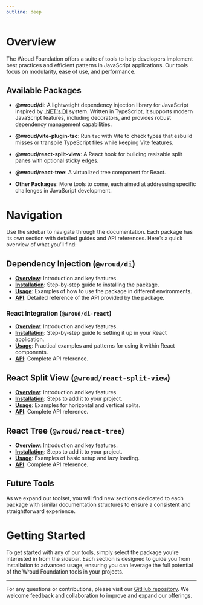```yaml
---
outline: deep
---
```


# Overview

The Wroud Foundation offers a suite of tools to help developers implement best practices and efficient patterns in JavaScript applications. Our tools focus on modularity, ease of use, and performance.

## Available Packages

- **@wroud/di**: A lightweight dependency injection library for JavaScript inspired by [.NET's DI](https://learn.microsoft.com/en-us/dotnet/core/extensions/dependency-injection) system. Written in TypeScript, it supports modern JavaScript features, including decorators, and provides robust dependency management capabilities.
- **@wroud/vite-plugin-tsc**: Run `tsc` with Vite to check types that esbuild misses or transpile TypeScript files while keeping Vite features.

- **@wroud/react-split-view**: A React hook for building resizable split panes with optional sticky edges.
- **@wroud/react-tree**: A virtualized tree component for React.

- **Other Packages**: More tools to come, each aimed at addressing specific challenges in JavaScript development.

# Navigation

Use the sidebar to navigate through the documentation. Each package has its own section with detailed guides and API references. Here’s a quick overview of what you’ll find:

## Dependency Injection (`@wroud/di`)

- **[Overview](./di/overview)**: Introduction and key features.
- **[Installation](./di/install)**: Step-by-step guide to installing the package.
- **[Usage](./di/usage)**: Examples of how to use the package in different environments.
- **[API](./di/api)**: Detailed reference of the API provided by the package.

### React Integration (`@wroud/di-react`)

- **[Overview](./di/integrations/react/overview)**: Introduction and key features.
- **[Installation](./di/integrations/react/install)**: Step-by-step guide to setting it up in your React application.
- **[Usage](./di/integrations/react/usage)**: Practical examples and patterns for using it within React components.
- **[API](./di/integrations/react/api)**: Complete API reference.

## React Split View (`@wroud/react-split-view`)

- **[Overview](./react-split-view/overview)**: Introduction and key features.
- **[Installation](./react-split-view/install)**: Steps to add it to your project.
- **[Usage](./react-split-view/usage)**: Examples for horizontal and vertical splits.
- **[API](./react-split-view/api)**: Complete API reference.

## React Tree (`@wroud/react-tree`)

- **[Overview](./react-tree/overview)**: Introduction and key features.
- **[Installation](./react-tree/install)**: Steps to add it to your project.
- **[Usage](./react-tree/usage)**: Examples of basic setup and lazy loading.
- **[API](./react-tree/api)**: Complete API reference.

## Future Tools

As we expand our toolset, you will find new sections dedicated to each package with similar documentation structures to ensure a consistent and straightforward experience.

# Getting Started

To get started with any of our tools, simply select the package you’re interested in from the sidebar. Each section is designed to guide you from installation to advanced usage, ensuring you can leverage the full potential of the Wroud Foundation tools in your projects.

---

For any questions or contributions, please visit our [GitHub repository](https://github.com/wroud/foundation). We welcome feedback and collaboration to improve and expand our offerings.
